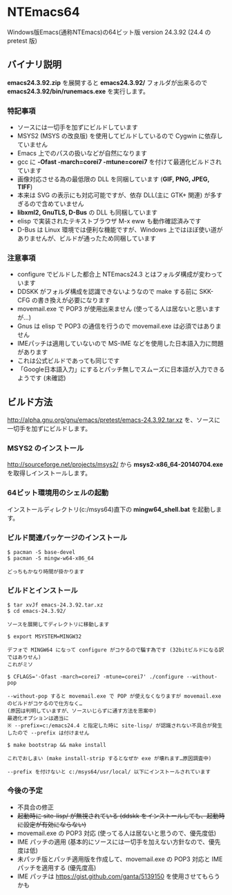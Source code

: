 NTEmacs64
=========

Windows版Emacs(通称NTEmacs)の64ビット版 version 24.3.92 (24.4 の pretest 版)

バイナリ説明
------------

**emacs24.3.92.zip** を展開すると **emacs24.3.92/** フォルダが出来るので **emacs24.3.92/bin/runemacs.exe** を実行します。

### 特記事項
* ソースには一切手を加ずにビルドしています
* MSYS2 (MSYS の改良版) を使用してビルドしているので Cygwin に依存していません
 * Emacs 上でのパスの扱いなどが自然になります
* gcc に **-Ofast -march=corei7 -mtune=corei7** を付けて最適化ビルドされています
* 画像対応させる為の最低限の DLL を同梱しています (**GIF, PNG, JPEG, TIFF**)
 * 本来は SVG の表示にも対応可能ですが、依存 DLL(主に GTK+ 関連) が多すぎるので含めていません
* **libxml2, GnuTLS, D-Bus** の DLL も同梱しています
 * elisp で実装されたテキストブラウザ M-x eww も動作確認済みです
 * D-Bus は Linux 環境では便利な機能ですが、Windows 上ではほぼ使い道がありませんが、ビルドが通ったため同梱しています

### 注意事項
* configure でビルドした都合上 NTEmacs24.3 とはフォルダ構成が変わっています
 * DDSKK がフォルダ構成を認識できないようなので make する前に SKK-CFG の書き換えが必要になります
* movemail.exe で POP3 が使用出来ません (使ってる人は居ないと思いますが…)
 * Gnus は elisp で POP3 の通信を行うので movemail.exe は必須ではありません
* IMEパッチは適用していないので MS-IME などを使用した日本語入力に問題があります
 * これは公式ビルドであっても同じです
 * 「Google日本語入力」にするとパッチ無しでスムーズに日本語が入力できるようです (未確認)

ビルド方法
----------

<http://alpha.gnu.org/gnu/emacs/pretest/emacs-24.3.92.tar.xz>
を、ソースに一切手を加ずにビルドします。

### MSYS2 のインストール
<http://sourceforge.net/projects/msys2/>
から **msys2-x86_64-20140704.exe** を取得しインストールします。

### 64ビット環境用のシェルの起動
インストールディレクトリ(c:/msys64)直下の **mingw64_shell.bat** を起動します。

### ビルド関連パッケージのインストール
    $ pacman -S base-devel
    $ pacman -S mingw-w64-x86_64

    どっちもかなり時間が掛かります

### ビルドとインストール
    $ tar xvJf emacs-24.3.92.tar.xz
    $ cd emacs-24.3.92/

    ソースを展開してディレクトリに移動します

    $ export MSYSTEM=MINGW32

    デフォで MINGW64 になって configure がコケるので騙す為です (32bitビルドになる訳ではありせん)
    これがミソ
    
    $ CFLAGS='-Ofast -march=corei7 -mtune=corei7' ./configure --without-pop

    --without-pop すると movemail.exe で POP が使えなくなりますが movemail.exe のビルドがコケるので仕方なく…
    (原因は判明していますが、ソースいじらずに通す方法を思案中)
    最適化オプションは適当に
    ※ --prefix=c:/emacs24.4 と指定した時に site-lisp/ が認識されない不具合が発生したので --prefix は付けません

    $ make bootstrap && make install

    これでおしまい (make install-strip するとなぜか exe が壊れます…原因調査中)
    
    --prefix を付けないと c:/msys64/usr/local/ 以下にインストールされています

### 今後の予定
* 不具合の修正
 * ~~起動時に site-lisp/ が無視されている (ddskk をインストールしても、起動時に設定が有効にならない)~~
 * movemail.exe の POP3 対応 (使ってる人は居ないと思うので、優先度低)
* IME パッチの適用 (基本的にソースには一切手を加えない方針なので、優先度は低)
* 未パッチ版とパッチ適用版を作成して、movemail.exe の POP3 対応と IME パッチを適用する (優先度高)
 * IME パッチは <https://gist.github.com/ganta/5139150> を使用させてもらうかも
